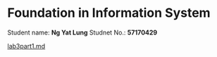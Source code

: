 # Foundation in Information System
Student name: __Ng Yat Lung__
Studnet No.: __57170429__

[lab3part1.md](https://github.com/longshot-47/FIS/blob/main/lab3part1.md)
